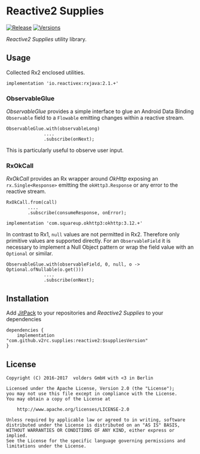 Reactive2 Supplies
==================
[![Release][1]][2]
[![Versions][3]][4]

*Reactive2 Supplies* utility library.


Usage
-----

Collected Rx2 enclosed utilities.

    implementation 'io.reactivex:rxjava:2.1.+'

### ObservableGlue

*ObservableGlue* provides a simple interface to glue an Android Data Binding
`Observable` field to a `Flowable` emitting changes within a reactive stream.

    ObservableGlue.with(observableLong)
                  ....
                  .subscribe(onNext);

This is particularly useful to observe user input.

### RxOkCall

*RxOkCall* provides an Rx wrapper around *OkHttp* exposing an
`rx.Single<Response>` emitting the `okHttp3.Response` or any error
to the reactive stream.

    RxOkCall.from(call)
            ....
            .subscribe(consumeResponse, onError);

<!---->

    implementation 'com.squareup.okhttp3:okhttp:3.12.+'

In contrast to Rx1, `null` values are not permitted in Rx2. Therefore
only primitive values are supported directly. For an `ObservableField` it is
necessary to implement a Null Object pattern or wrap the field value with an
`Optional` or similar.

    ObservableGlue.with(observableField, 0, null, o -> Optional.ofNullable(o.get()))
                  ....
                  .subscribe(onNext);


Installation
------------

Add [JitPack][2] to your repositories and *Reactive2 Supplies* to your
dependencies

    dependencies {
        implementation "com.github.v2rc.supplies:reactive2:$suppliesVersion"
    }


License
-------

    Copyright (C) 2016-2017  volders GmbH with <3 in Berlin

    Licensed under the Apache License, Version 2.0 (the "License");
    you may not use this file except in compliance with the License.
    You may obtain a copy of the License at

        http://www.apache.org/licenses/LICENSE-2.0

    Unless required by applicable law or agreed to in writing, software
    distributed under the License is distributed on an "AS IS" BASIS,
    WITHOUT WARRANTIES OR CONDITIONS OF ANY KIND, either express or implied.
    See the License for the specific language governing permissions and
    limitations under the License.


  [1]: https://jitpack.io/v/com.github.v2rc.supplies/reactive2.svg
  [2]: https://jitpack.io/#com.github.v2rc.supplies/reactive2
  [3]: https://asapi.herokuapp.com/com.github.v2rc.supplies/reactive2@svg
  [4]: https://asapi.herokuapp.com/com.github.v2rc.supplies/reactive2
